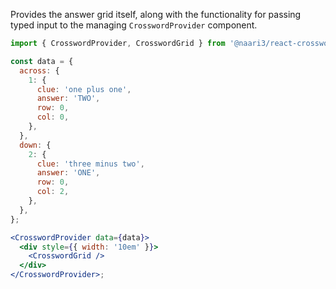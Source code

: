 Provides the answer grid itself, along with the functionality for passing typed input to the managing `CrosswordProvider` component.

```jsx
import { CrosswordProvider, CrosswordGrid } from '@naari3/react-crossword-ja';

const data = {
  across: {
    1: {
      clue: 'one plus one',
      answer: 'TWO',
      row: 0,
      col: 0,
    },
  },
  down: {
    2: {
      clue: 'three minus two',
      answer: 'ONE',
      row: 0,
      col: 2,
    },
  },
};

<CrosswordProvider data={data}>
  <div style={{ width: '10em' }}>
    <CrosswordGrid />
  </div>
</CrosswordProvider>;
```
